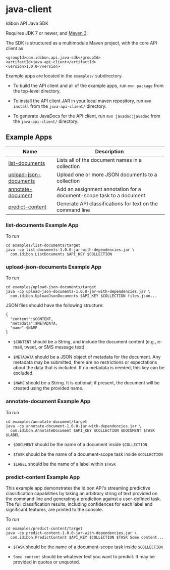 java-client
===========

Idibon API Java SDK

Requires JDK 7 or newer, and [Maven 3](http://maven.apache.org/download.cgi).

The SDK is structured as a multimodule Maven project, with the core
API client as

```
<groupId>com.idibon.api.java-sdk</groupId>
<artifactId>java-api-client</artifactId>
<version>1.0.0</version>
```

Example apps are located in the `examples/` subdirectory.

* To build the API client and all of the example apps, run `mvn package`
from the top-level directory.

* To install the API client JAR in your local maven repository, run
  `mvn install` from the `java-api-client/` directory.

* To generate JavaDocs for the API client, run `mvn javadoc:javadoc` from
  the `java-api-client/` directory.

## Example Apps

Name|Description
--------|--------
[list-documents](#list-documents)|Lists all of the document names in a collection
[upload-json-documents](#upload-json-documents)|Upload one or more JSON documents to a collection
[annotate-document](#annotate-document)|Add an assignment annotation for a document-scope task to a document
[predict-content](#predict-content)|Generate API classifications for text on the command line

### <a name="list-documents">list-documents Example App</a>

To run

```
cd examples/list-documents/target
java -cp list-documents-1.0.0-jar-with-dependencies.jar \
  com.idibon.ListDocuments $API_KEY $COLLECTION
```

### <a name="upload-json-documents">upload-json-documents Example App</a>

To run
```
cd examples/upload-json-documents/target
java -cp upload-json-documents-1.0.0-jar-with-dependencies.jar \
  com.idibon.UploadJsonDocuments $API_KEY $COLLECTION files.json...
```

JSON files should have the following structure:

```
{
  "content":$CONTENT,
  "metadata":$METADATA,
  "name":$NAME
}
```

* `$CONTENT` should be a String, and include the document content (e.g., e-mail, tweet, or SMS message text).

* `$METADATA` should be a JSON object of metadata for the document. Any metadata may be submitted, there are no restrictions or expectations about the data that is included. If no metadata is needed, this key can be excluded.

* `$NAME` should be a String. It is optional; if present, the document will be created using the provided name.

### <a name="annotate-document">annotate-document Example App</a>

To run
```
cd examples/annotate-document/target
java -cp annotate-document-1.0.0-jar-with-dependencies.jar \
  com.idibon.AnnotateDocument $API_KEY $COLLECTION $DOCUMENT $TASK $LABEL
```

* `$DOCUMENT` should be the name of a document inside `$COLLECTION`

* `$TASK` should be the name of a document-scope task inside `$COLLECTION`

* `$LABEL` should be the name of a label within `$TASK`

### <a name="predict-content">predict-content Example App</a>

This example app demonstrates the Idibon API's streaming predictive
classification capabilities by taking an arbitrary string of text
provided on the command line and generating a prediction against a
user-defined task. The full classification results, including
confidences for each label and significant features, are printed
to the console.

To run
```
cd examples/predict-content/target
java -cp predict-content-1.0.0-jar-with-dependencies.jar \
  com.idibon.PredictContent $API_KEY $COLLECTION $TASK Some content...
```

* `$TASK` should be the name of a document-scope task inside `$COLLECTION`

* `Some content` should be whatever text you want to predict. It may be provided in quotes or unquoted.
